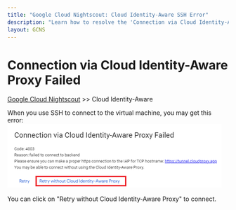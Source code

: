 ```yaml
---
title: "Google Cloud Nightscout: Cloud Identity-Aware SSH Error"
description: "Learn how to resolve the 'Connection via Cloud Identity-Aware Proxy Failed' error when using SSH to connect to your Google Cloud Nightscout virtual machine."
layout: GCNS
---
```


# Connection via Cloud Identity-Aware Proxy Failed
[Google Cloud Nightscout](./GoogleCloud.md) >> Cloud Identity-Aware  
  
When you use SSH to connect to the virtual machine, you may get this error:  
![IdentityAware](./images/IdentityAware.png)  
  
You can click on "Retry without Cloud Identity-Aware Proxy" to connect.  
  
